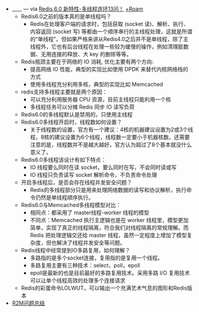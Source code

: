 - ____ — via [Redis 6.0 新特性-多线程连环13问！](https://getpocket.com/read/3498674643) [+Roam](<+Roam.md>)
    - Redis6.0之前的版本真的是单线程吗？
        - Redis在处理客户端的请求时，包括获取 (socket 读)、解析、执行、内容返回 (socket 写) 等都由一个顺序串行的主线程处理，这就是所谓的“单线程”。但如果严格来讲从Redis4.0之后并不是单线程，除了主线程外，它也有后台线程在处理一些较为缓慢的操作，例如清理脏数据、无用连接的释放、大 key 的删除等等。
    - Redis瓶颈主要在于网络的 IO 消耗, 优化主要有两个方向:
        - 提高网络 IO 性能，典型的实现比如使用 DPDK 来替代内核网络栈的方式
        - 使用多线程充分利用多核，典型的实现比如 Memcached
    - redis支持多线程主要就是两个原因：
        - 可以充分利用服务器 CPU 资源，目前主线程只能利用一个核
        - 多线程任务可以分摊 Redis 同步 IO 读写负荷
    - Redis6.0的多线程默认是禁用的，只使用主线程
    - Redis6.0多线程开启时，线程数如何设置？
        - 关于线程数的设置，官方有一个建议：4核的机器建议设置为2或3个线程，8核的建议设置为6个线程，线程数一定要小于机器核数。还需要注意的是，线程数并不是越大越好，官方认为超过了8个基本就没什么意义了。
    - Redis6.0多线程该设计有如下特点：
        - IO 线程要么同时在读 socket，要么同时在写，不会同时读或写
        - IO 线程只负责读写 socket 解析命令，不负责命令处理
    - 开启多线程后，是否会存在线程并发安全问题？
        - Redis的多线程部分只是用来处理网络数据的读写和协议解析，执行命令仍然是单线程顺序执行。
    - Redis6.0与Memcached多线程模型对比：
        - 相同点：都采用了 master线程-worker 线程的模型
        - 不同点：Memcached 执行主逻辑也是在 worker 线程里，模型更加简单，实现了真正的线程隔离，符合我们对线程隔离的常规理解。而 Redis 把处理逻辑交还给 master 线程，虽然一定程度上增加了模型复杂度，但也解决了线程并发安全等问题。
    - Redis线程中经常提到IO多路复用，如何理解？
        - 多路指的是多个socket连接，复用指的是复用一个线程。
        - 多路复用主要有三种技术：select，poll，epoll
        - epoll是最新的也是目前最好的多路复用技术。采用多路 I/O 复用技术可以让单个线程高效的处理多个连接请求
    - Redis的彩蛋命令LOLWUT，可以输出一个充满艺术气息的图形和Redis版本
- [R2M问题总结](<R2M问题总结.md>) 
